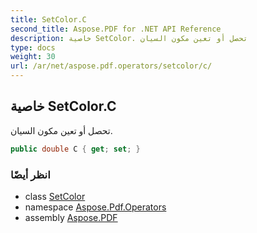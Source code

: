 ```yaml
---
title: SetColor.C
second_title: Aspose.PDF for .NET API Reference
description: خاصية SetColor. تحصل أو تعين مكون السيان
type: docs
weight: 30
url: /ar/net/aspose.pdf.operators/setcolor/c/
---
```

## خاصية SetColor.C

تحصل أو تعين مكون السيان.

```csharp
public double C { get; set; }
```

### انظر أيضًا

* class [SetColor](../)
* namespace [Aspose.Pdf.Operators](../../../aspose.pdf.operators/)
* assembly [Aspose.PDF](../../../)